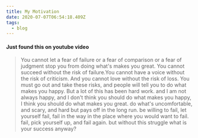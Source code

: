 ```yaml
---
title: My Motivation
date: 2020-07-07T06:54:18.409Z
tags:
  - blog
---
```

#### **Just found this on youtube video**

> You cannot let a fear of failure or a fear of comparison or a fear of judgment stop you from doing what's makes you great. You cannot succeed without the risk of failure.You cannot have a voice without the risk of criticism. And you cannot love without the risk of loss. You must go out and take these risks, and people will tell you to do what makes you happy. But a lot of this has been hard work. and I am not always happy, and I don't think you should do what makes you happy, I think you should do what makes you great. do what's uncomfortable, and scary, and hard but pays off in the long run. be willing to fail, let yourself fail, fail in the way in the place where you would want to fail. fail, pick yourself up, and fail again. but without this struggle what is your success anyway?